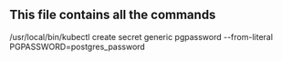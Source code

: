 ## This file contains all the commands

/usr/local/bin/kubectl create secret generic pgpassword --from-literal PGPASSWORD=postgres_password
